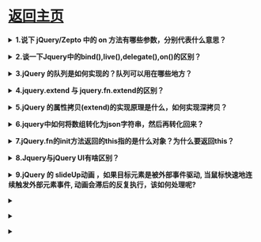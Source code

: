 # [返回主页](https://github.com/yisainan/web-interview/blob/master/README.md)

<b><details><summary>1.说下 jQuery/Zepto 中的 on 方法有哪些参数，分别代表什么意思？</summary></b>

</details>

<b><details><summary>2.谈一下Jquery中的bind(),live(),delegate(),on()的区别？</summary></b>

</details>

<b><details><summary>3.jQuery 的队列是如何实现的？队列可以用在哪些地方？</summary></b>

</details>

<b><details><summary>4.jquery.extend 与 jquery.fn.extend的区别？</summary></b>

</details>

<b><details><summary>5.jQuery 的属性拷贝(extend)的实现原理是什么，如何实现深拷贝？</summary></b>

</details>

<b><details><summary>6.jquery中如何将数组转化为json字符串，然后再转化回来？</summary></b>

</details>

<b><details><summary>7.jQuery.fn的init方法返回的this指的是什么对象？为什么要返回this？</summary></b>

</details>

<b><details><summary>8.Jquery与jQuery UI有啥区别？</summary></b>

</details>

<b><details><summary>9.jQuery 的 slideUp动画 ，如果目标元素是被外部事件驱动, 当鼠标快速地连续触发外部元素事件, 动画会滞后的反复执行，该如何处理呢?</summary></b>

</details>

<b><details><summary></summary></b>

</details>

<b><details><summary></summary></b>

</details>

<b><details><summary></summary></b>

</details>